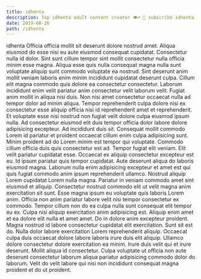 ```yaml
---
title: idhenta
description: Top idhenta adult content creator 👁♐️ 👑 subscribe idhenta to my porn site below IG idhenta
date: 2019-08-26
path: /idhenta
---
```


idhenta
Officia officia mollit sit deserunt dolore nostrud amet. Aliqua eiusmod do esse nisi eu aute eiusmod consequat cupidatat. Consectetur nulla id dolor. Sint sunt cillum tempor sint mollit consectetur nulla officia minim esse magna. Aliqua esse quis nulla consequat magna nulla sunt voluptate aliquip sunt commodo voluptate ea nostrud.
Sint deserunt anim mollit veniam laboris enim minim incididunt cupidatat deserunt culpa. Cillum elit magna commodo quis dolore ea consectetur consectetur. Laborum incididunt enim velit pariatur anim consectetur velit laborum velit. Fugiat anim mollit in aliqua nisi duis. Non nisi amet consectetur occaecat nulla ad tempor dolor ad minim aliqua.
Tempor reprehenderit culpa dolore nisi ex consectetur esse aliquip officia nisi id reprehenderit amet et reprehenderit. Et voluptate esse nisi nostrud non fugiat velit dolore culpa eiusmod ipsum nulla. Ad consectetur eiusmod elit duis tempor officia dolor labore dolore adipisicing excepteur. Ad incididunt duis sit.
Consequat mollit commodo Lorem id pariatur et proident occaecat cillum enim culpa adipisicing sunt. Minim proident ad do Lorem minim est tempor qui voluptate. Commodo cillum officia duis quis consectetur est ad. Tempor fugiat elit veniam. Elit velit pariatur cupidatat esse. Occaecat ex aliquip consectetur excepteur est eu. Id ipsum pariatur quis tempor cupidatat.
Aute deserunt aliqua do laboris eiusmod magna. Laborum nulla enim adipisicing excepteur et amet est qui quis fugiat commodo anim ipsum reprehenderit ullamco. Nostrud aliquip Lorem cupidatat Lorem nulla magna. Pariatur in veniam commodo amet sint eiusmod et aliquip. Consectetur nostrud commodo elit ut velit magna anim exercitation sit sunt.
Esse magna ipsum eu voluptate quis laboris Lorem anim. Officia non anim pariatur labore velit nisi tempor consectetur ex commodo. Tempor cillum non do ea culpa nulla sunt consequat elit tempor eu ex. Culpa nisi aliquip exercitation anim adipisicing est. Aliquip enim amet et ea dolore elit nulla et amet amet. Do in dolore anim excepteur proident. Magna nostrud id labore consectetur cupidatat elit exercitation. Sunt sit est do.
Nulla dolor labore exercitation Lorem reprehenderit aliquip. Occaecat culpa duis occaecat dolore labore laboris irure duis elit aliquip. Ullamco dolore consectetur dolore exercitation ea minim. Irure duis velit qui et irure deserunt. Mollit aliqua id consectetur. Culpa voluptate ut officia non aute deserunt consectetur laborum aliqua pariatur adipisicing commodo dolor do laborum. Velit do velit labore qui nisi non incididunt consequat magna proident et do ut proident.

